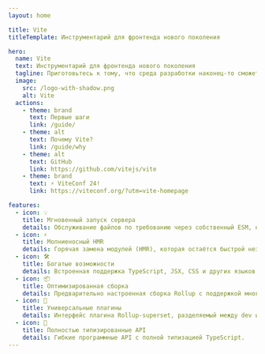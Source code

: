 ```yaml
---
layout: home

title: Vite
titleTemplate: Инструментарий для фронтенда нового поколения

hero:
  name: Vite
  text: Инструментарий для фронтенда нового поколения
  tagline: Приготовьтесь к тому, что среда разработки наконец-то сможет догнать вас.
  image:
    src: /logo-with-shadow.png
    alt: Vite
  actions:
    - theme: brand
      text: Первые шаги
      link: /guide/
    - theme: alt
      text: Почему Vite?
      link: /guide/why
    - theme: alt
      text: GitHub
      link: https://github.com/vitejs/vite
    - theme: brand
      text: ⚡ ViteConf 24!
      link: https://viteconf.org/?utm=vite-homepage

features:
  - icon: 💡
    title: Мгновенный запуск сервера
    details: Обслуживание файлов по требованию через собственный ESM, не требующий подключения!
  - icon: ⚡️
    title: Молниеносный HMR
    details: Горячая замена модулей (HMR), которая остаётся быстрой независимо от размера приложения.
  - icon: 🛠️
    title: Богатые возможности
    details: Встроенная поддержка TypeScript, JSX, CSS и других языков.
  - icon: 📦
    title: Оптимизированная сборка
    details: Предварительно настроенная сборка Rollup с поддержкой многостраничного режима и режима библиотеки.
  - icon: 🔩
    title: Универсальные плагины
    details: Интерфейс плагина Rollup-superset, разделяемый между dev и build.
  - icon: 🔑
    title: Полностью типизированные API
    details: Гибкие программные API с полной типизацией TypeScript.
---
```


<script setup>
import { onMounted } from 'vue'

onMounted(() => {
  const urlParams = new URLSearchParams(window.location.search)
  if (urlParams.get('uwu') != null) {
    const img = document.querySelector('.VPHero .VPImage.image-src')
    img.src = '/logo-uwu.png'
    img.alt = 'Vite Kawaii Logo by @icarusgkx'
  }
})
</script>
